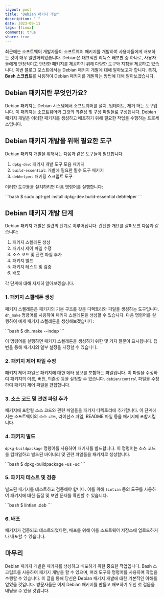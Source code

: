 ```yaml
---
layout: post
title: "Debian 패키지 개발"
description: " "
date: 2023-09-11
tags: [linux]
comments: true
share: true
---
```


최근에는 소프트웨어 개발자들이 소프트웨어 패키지를 개발하여 사용자들에게 배포하는 것이 매우 일반화되었습니다. Debian은 대표적인 리눅스 배포판 중 하나로, 사용자들에게 안정적이고 안전한 패키지를 제공하기 위해 다양한 도구와 지침을 제공하고 있습니다. 이번 블로그 포스트에서는 Debian 패키지 개발에 대해 알아보고자 합니다. 특히, **Bash 스크립트**를 사용하여 Debian 패키지를 개발하는 방법에 대해 알아보겠습니다.

## Debian 패키지란 무엇인가요?

Debian 패키지는 Debian 시스템에서 소프트웨어를 설치, 업데이트, 제거 하는 도구입니다. 이 패키지는 소프트웨어와 그것의 의존성 및 구성 파일들로 구성됩니다. Debian 패키지 개발은 이러한 패키지를 생성하고 배포하기 위해 필요한 작업을 수행하는 프로세스입니다.

## Debian 패키지 개발을 위해 필요한 도구

Debian 패키지 개발을 위해서는 다음과 같은 도구들이 필요합니다.

1. `dpkg-dev`: 패키지 개발 도구 모음 패키지
2. `build-essential`: 개발에 필요한 필수 도구 패키지
3. `debhelper`: 패키징 스크립트 도구

이러한 도구들을 설치하려면 다음 명령어를 실행합니다:

\```bash
$ sudo apt-get install dpkg-dev build-essential debhelper
\```

## Debian 패키지 개발 단계

Debian 패키지 개발은 일련의 단계로 이루어집니다. 간단한 개요를 살펴보면 다음과 같습니다:

1. 패키지 스켈레톤 생성
2. 패키지 제어 파일 수정
3. 소스 코드 및 관련 파일 추가
4. 패키지 빌드
5. 패키지 테스트 및 검증
6. 배포

각 단계에 대해 자세히 알아보겠습니다.

### 1. 패키지 스켈레톤 생성

패키지 스켈레톤은 패키지의 기본 구조를 갖춘 디렉토리와 파일을 생성하는 도구입니다. `dh_make` 명령어를 사용하여 패키지 스켈레톤을 생성할 수 있습니다. 다음 명령어를 실행하여 예제 패키지 스켈레톤을 생성해보겠습니다:

\```bash
$ dh_make --indep
\```

이 명령어를 실행하면 패키지 스켈레톤을 생성하기 위한 몇 가지 질문이 표시됩니다. 답변을 통해 패키지의 일부 설정을 지정할 수 있습니다.

### 2. 패키지 제어 파일 수정

패키지 제어 파일은 패키지에 대한 메타 정보를 포함하는 파일입니다. 이 파일을 수정하여 패키지의 이름, 버전, 의존성 등을 설정할 수 있습니다. `debian/control` 파일을 수정하여 패키지 제어 파일을 편집합니다.

### 3. 소스 코드 및 관련 파일 추가

패키지에 포함될 소스 코드와 관련 파일들을 패키지 디렉토리에 추가합니다. 이 단계에서는 소프트웨어의 소스 코드, 라이선스 파일, README 파일 등을 패키지에 포함시킵니다.

### 4. 패키지 빌드

`dpkg-buildpackage` 명령어를 사용하여 패키지를 빌드합니다. 이 명령어는 소스 코드를 컴파일하고 빌드된 바이너리 및 관련 파일들을 패키지로 생성합니다.

\```bash
$ dpkg-buildpackage -us -uc
\```

### 5. 패키지 테스트 및 검증

빌드된 패키지를 테스트하고 검증해야 합니다. 이를 위해 `lintian` 등의 도구를 사용하여 패키지에 대한 품질 및 보안 문제를 확인할 수 있습니다.

\```bash
$ lintian <package>.deb
\```

### 6. 배포

패키지가 검증되고 테스트되었다면, 배포를 위해 이를 소프트웨어 저장소에 업로드하거나 배포할 수 있습니다.

## 마무리

Debian 패키지 개발은 패키지를 생성하고 배포하기 위한 중요한 작업입니다. Bash 스크립트를 사용하여 패키지 개발을 할 수 있으며, 여러 도구와 명령어를 사용하여 작업을 수행할 수 있습니다. 이 글을 통해 당신은 Debian 패키지 개발에 대한 기본적인 이해를 얻었을 것입니다. 방문자들은 이제 Debian 패키지를 만들고 배포하기 위한 첫 걸음을 내딛을 수 있을 것입니다.